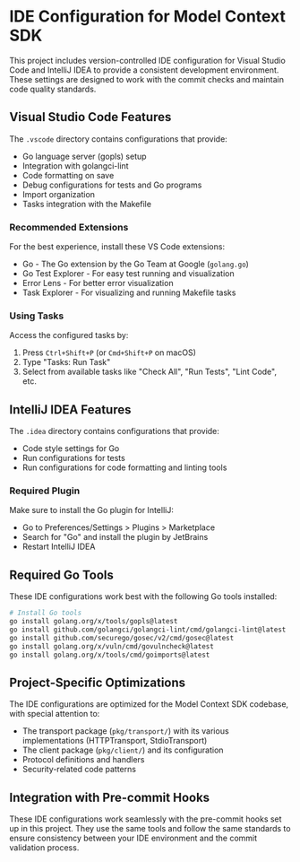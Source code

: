 # IDE Configuration for Model Context SDK

This project includes version-controlled IDE configuration for Visual Studio Code and IntelliJ IDEA to provide a consistent development environment. These settings are designed to work with the commit checks and maintain code quality standards.

## Visual Studio Code Features

The `.vscode` directory contains configurations that provide:

- Go language server (gopls) setup
- Integration with golangci-lint
- Code formatting on save
- Debug configurations for tests and Go programs
- Import organization
- Tasks integration with the Makefile

### Recommended Extensions

For the best experience, install these VS Code extensions:

- Go - The Go extension by the Go Team at Google (`golang.go`)
- Go Test Explorer - For easy test running and visualization
- Error Lens - For better error visualization
- Task Explorer - For visualizing and running Makefile tasks

### Using Tasks

Access the configured tasks by:
1. Press `Ctrl+Shift+P` (or `Cmd+Shift+P` on macOS)
2. Type "Tasks: Run Task"
3. Select from available tasks like "Check All", "Run Tests", "Lint Code", etc.

## IntelliJ IDEA Features

The `.idea` directory contains configurations that provide:

- Code style settings for Go
- Run configurations for tests
- Run configurations for code formatting and linting tools

### Required Plugin

Make sure to install the Go plugin for IntelliJ:
- Go to Preferences/Settings > Plugins > Marketplace
- Search for "Go" and install the plugin by JetBrains
- Restart IntelliJ IDEA

## Required Go Tools

These IDE configurations work best with the following Go tools installed:

```bash
# Install Go tools
go install golang.org/x/tools/gopls@latest
go install github.com/golangci/golangci-lint/cmd/golangci-lint@latest
go install github.com/securego/gosec/v2/cmd/gosec@latest
go install golang.org/x/vuln/cmd/govulncheck@latest
go install golang.org/x/tools/cmd/goimports@latest
```

## Project-Specific Optimizations

The IDE configurations are optimized for the Model Context SDK codebase, with special attention to:

- The transport package (`pkg/transport/`) with its various implementations (HTTPTransport, StdioTransport)
- The client package (`pkg/client/`) and its configuration
- Protocol definitions and handlers
- Security-related code patterns

## Integration with Pre-commit Hooks

These IDE configurations work seamlessly with the pre-commit hooks set up in this project. They use the same tools and follow the same standards to ensure consistency between your IDE environment and the commit validation process.
